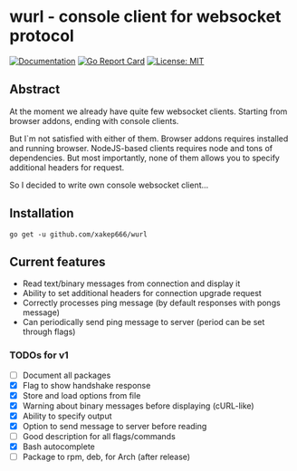# wurl - console client for websocket protocol

[![Documentation](https://godoc.org/github.com/github.com/xakep666/wurl?status.svg)](http://godoc.org/github.com/xakep666/wurl)
[![Go Report Card](https://goreportcard.com/badge/github.com/xakep666/wurl)](https://goreportcard.com/report/github.com/xakep666/wurl)
[![License: MIT](https://img.shields.io/badge/License-MIT-yellow.svg)](https://github.com/github.com/xakep666/wurl/LICENSE)

## Abstract

At the moment we already have quite few websocket clients. Starting from browser addons, ending with console clients.

But I`m not satisfied with either of them. Browser addons requires installed and running browser.
NodeJS-based clients requires node and tons of dependencies.
But most importantly, none of them allows you to specify additional headers for request.

So I decided to write own console websocket client...

## Installation
`go get -u github.com/xakep666/wurl`

## Current features
- Read text/binary messages from connection and display it
- Ability to set additional headers for connection upgrade request
- Correctly processes ping message (by default responses with pongs message)
- Can periodically send ping message to server (period can be set through flags)

### TODOs for v1
- [ ] Document all packages
- [x] Flag to show handshake response
- [x] Store and load options from file
- [x] Warning about binary messages before displaying (cURL-like)
- [x] Ability to specify output
- [x] Option to send message to server before reading
- [ ] Good description for all flags/commands
- [x] Bash autocomplete
- [ ] Package to rpm, deb, for Arch (after release)